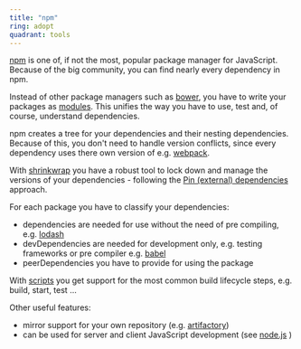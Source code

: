 ```yaml
---
title: "npm"
ring: adopt
quadrant: tools
---
```


[npm](https://www.npmjs.com/) is one of, if not the most, popular package manager for JavaScript. Because of the big community, you can find nearly every dependency in npm.

Instead of other package managers such as [bower](/tools/bower.html), you have to write your packages as [modules](https://en.wikipedia.org/wiki/CommonJS). This unifies the way you have to use, test and, of course, understand dependencies.

npm creates a tree for your dependencies and their nesting dependencies. Because of this, you don't need to handle version conflicts, since every dependency uses there own version of e.g. [webpack](/tools/webpack.html).

With [shrinkwrap](https://docs.npmjs.com/cli/shrinkwrap) you have a robust tool to lock down and manage the versions of your dependencies - following the [Pin (external) dependencies](/methods-and-patterns/pin-external-dependencies.html) approach.

For each package you have to classify your dependencies:

- dependencies are needed for use without the need of pre compiling, e.g. [lodash](https://lodash.com/)
- devDependencies are needed for development only, e.g. testing frameworks or pre compiler e.g. [babel](/languages-and-frameworks/babel.html)
- peerDependencies you have to provide for using the package

With [scripts](https://docs.npmjs.com/misc/scripts) you get support for the most common build lifecycle steps, e.g. build, start, test ...

Other useful features:

- mirror support for your own repository (e.g. [artifactory](/platforms-and-operations/artifactory.html))
- can be used for server and client JavaScript development (see [node.js](/languages-and-frameworks/node-js.html) )
